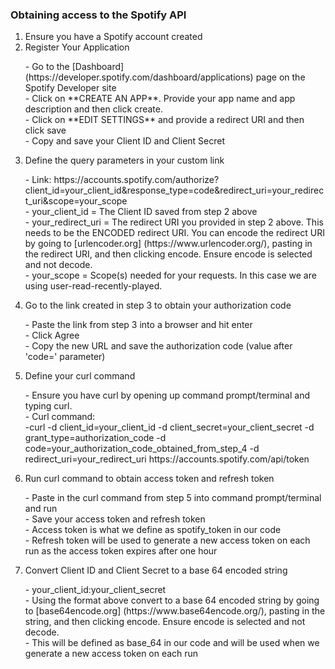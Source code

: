 ### Obtaining access to the Spotify API

1. Ensure you have a Spotify account created
2. Register Your Application
    <p>- Go to the [Dashboard] (https://developer.spotify.com/dashboard/applications) page on the Spotify Developer site<br>
    - Click on **CREATE AN APP**. Provide your app name and app description and then click create.<br>
    - Click on **EDIT SETTINGS** and provide a redirect URI and then click save<br>
    - Copy and save your Client ID and Client Secret<br>
3. Define the query parameters in your custom link
    <p>- Link: https://accounts.spotify.com/authorize?client_id=your_client_id&response_type=code&redirect_uri=your_redirect_uri&scope=your_scope<br>
    - your_client_id = The Client ID saved from step 2 above<br>
    - your_redirect_uri = The redirect URI you provided in step 2 above. This needs to be the ENCODED redirect URI. You can encode the redirect URI by going to [urlencoder.org] (https://www.urlencoder.org/), pasting in the redirect URI, and then clicking encode. Ensure encode is selected and not decode.<br>
    - your_scope = Scope(s) needed for your requests. In this case we are using user-read-recently-played.<br>
4. Go to the link created in step 3 to obtain your authorization code
    <p>- Paste the link from step 3 into a browser and hit enter<br>
    - Click Agree<br>
    - Copy the new URL and save the authorization code (value after 'code=' parameter)<br>
5. Define your curl command
    <p>- Ensure you have curl by opening up command prompt/terminal and typing curl.<br>
        - Curl command:<br>
        -curl -d client_id=your_client_id -d client_secret=your_client_secret -d grant_type=authorization_code -d code=your_authorization_code_obtained_from_step_4 -d redirect_uri=your_redirect_uri https://accounts.spotify.com/api/token<br>
6. Run curl command to obtain access token and refresh token
    <p>- Paste in the curl command from step 5 into command prompt/terminal and run<br>
    - Save your access token and refresh token<br>
    - Access token is what we define as spotify_token in our code<br>
    - Refresh token will be used to generate a new access token on each run as the access token expires after one hour<br>
7. Convert Client ID and Client Secret to a base 64 encoded string<br>
    <p>- your_client_id:your_client_secret<br>
    - Using the format above convert to a base 64 encoded string by going to [base64encode.org] (https://www.base64encode.org/), pasting in the string, and then clicking encode. Ensure encode is selected and not decode.<br>
    - This will be defined as base_64 in our code and will be used when we generate a new access token on each run<br>